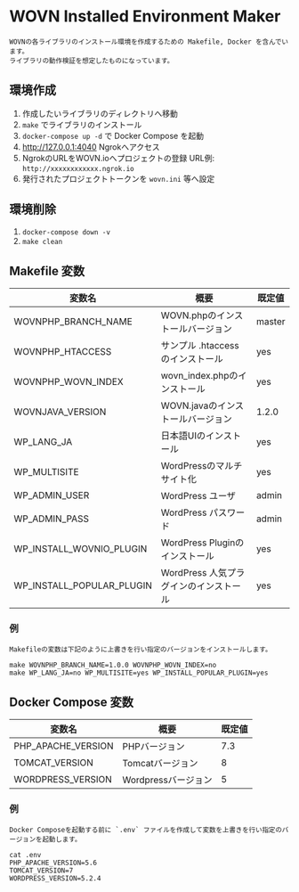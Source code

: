 # WOVN Installed Environment Maker

    WOVNの各ライブラリのインストール環境を作成するための Makefile, Docker を含んでいます。
    ライブラリの動作検証を想定したものになっています。

## 環境作成

1. 作成したいライブラリのディレクトリへ移動
2. `make` でライブラリのインストール
3. `docker-compose up -d` で Docker Compose を起動
4. http://127.0.0.1:4040 Ngrokへアクセス
5. NgrokのURLをWOVN.ioへプロジェクトの登録 URL例: `http://xxxxxxxxxxxx.ngrok.io`
6. 発行されたプロジェクトトークンを `wovn.ini` 等へ設定

## 環境削除

1. `docker-compose down -v`
2. `make clean`

## Makefile 変数

| 変数名                    | 概要                                   | 既定値  |
|---------------------------|----------------------------------------|---------|
| WOVNPHP_BRANCH_NAME       | WOVN.phpのインストールバージョン       | master  |
| WOVNPHP_HTACCESS          | サンプル .htaccess のインストール      | yes     |
| WOVNPHP_WOVN_INDEX        | wovn_index.phpのインストール           | yes     |
| WOVNJAVA_VERSION          | WOVN.javaのインストールバージョン      | 1.2.0   |
| WP_LANG_JA                | 日本語UIのインストール                 | yes     |
| WP_MULTISITE              | WordPressのマルチサイト化              | yes     |
| WP_ADMIN_USER             | WordPress ユーザ                       | admin   |
| WP_ADMIN_PASS             | WordPress パスワード                   | admin   |
| WP_INSTALL_WOVNIO_PLUGIN  | WordPress Pluginのインストール         | yes     |
| WP_INSTALL_POPULAR_PLUGIN | WordPress 人気プラグインのインストール | yes     |

### 例

    Makefileの変数は下記のように上書きを行い指定のバージョンをインストールします。

```
make WOVNPHP_BRANCH_NAME=1.0.0 WOVNPHP_WOVN_INDEX=no
make WP_LANG_JA=no WP_MULTISITE=yes WP_INSTALL_POPULAR_PLUGIN=yes
```

## Docker Compose 変数

| 変数名             | 概要                | 既定値  |
|--------------------|---------------------|---------|
| PHP_APACHE_VERSION | PHPバージョン       | 7.3     |
| TOMCAT_VERSION     | Tomcatバージョン    | 8       |
| WORDPRESS_VERSION  | Wordpressバージョン | 5       |

### 例

    Docker Composeを起動する前に `.env` ファイルを作成して変数を上書きを行い指定のバージョンを起動します。

```
cat .env
PHP_APACHE_VERSION=5.6
TOMCAT_VERSION=7
WORDPRESS_VERSION=5.2.4
```

